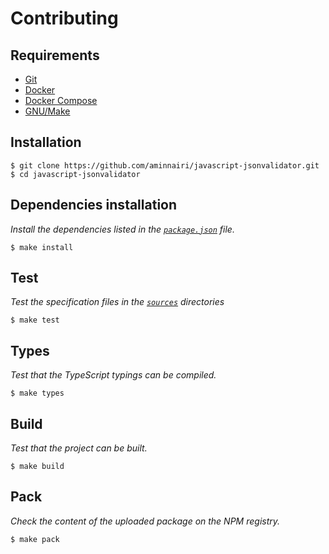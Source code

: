 # Contributing

## Requirements

- [Git]()
- [Docker](https://www.docker.com/)
- [Docker Compose](https://docs.docker.com/compose/)
- [GNU/Make](https://www.gnu.org/software/make/)

## Installation

```console
$ git clone https://github.com/aminnairi/javascript-jsonvalidator.git
$ cd javascript-jsonvalidator
```

## Dependencies installation

*Install the dependencies listed in the [`package.json`](./package.json) file.*

```console
$ make install
```

## Test

*Test the specification files in the [`sources`](./sources) directories*

```console
$ make test
```

## Types

*Test that the TypeScript typings can be compiled.*

```console
$ make types
```

## Build

*Test that the project can be built.*

```console
$ make build
```

## Pack

*Check the content of the uploaded package on the NPM registry.*

```console
$ make pack
```
